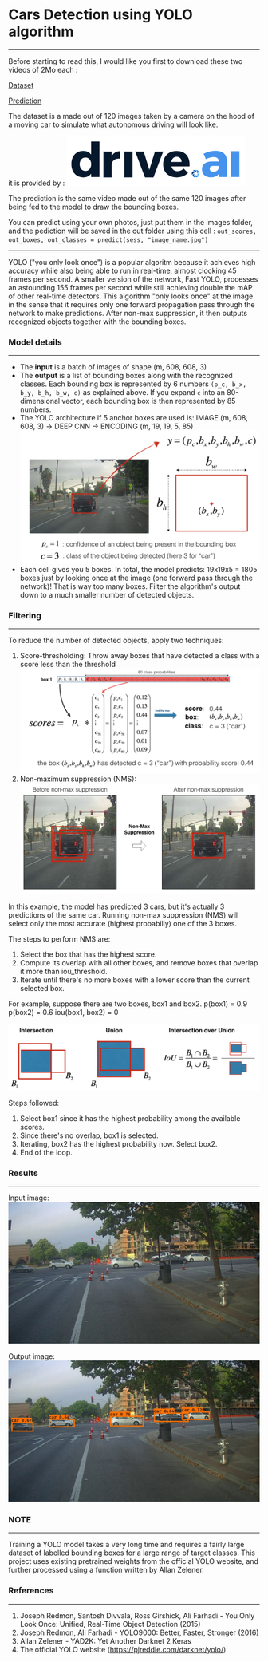 # Cars Detection using YOLO algorithm

-----------------

Before starting to read this, I would like you first to download these two videos of 2Mo each :

[Dataset](https://github.com/adnaneaabbar/car-detection/blob/master/assets/videos/road_video.mp4)

[Prediction](https://github.com/adnaneaabbar/car-detection/blob/master/assets/videos/pred_video.mp4)

The dataset is a made out of 120 images taken by a camera on the hood of a moving car to simulate what autonomous driving will look like.

it is provided by : 
![](https://github.com/adnaneaabbar/car-detection/blob/master/assets/images/driveai.png?raw=true)

The prediction is the same video made out of the same 120 images after being fed to the model to draw the bounding boxes.

You can predict using your own photos, just put them in the images folder, and the pediction will be saved in the out folder using this cell : `out_scores, out_boxes, out_classes = predict(sess, "image_name.jpg")`

-----------------

YOLO ("you only look once") is a popular algoritm because it achieves high accuracy while also being able to run in real-time, almost clocking 45 frames per second. A smaller version of the network, Fast YOLO, processes an astounding 155 frames per second while still achieving double the mAP of other real-time detectors. This algorithm "only looks once" at the image in the sense that it requires only one forward propagation pass through the network to make predictions. After non-max suppression, it then outputs recognized objects together with the bounding boxes.

### Model details
-----------------
- The **input** is a batch of images of shape (m, 608, 608, 3)
- The **output** is a list of bounding boxes along with the recognized classes. Each bounding box is represented by 6 numbers `(p_c, b_x, b_y, b_h, b_w, c)` as explained above. If you expand `c` into an 80-dimensional vector, each bounding box is then represented by 85 numbers. 
- The YOLO architecture if 5 anchor boxes are used is: IMAGE (m, 608, 608, 3) -> DEEP CNN -> ENCODING (m, 19, 19, 5, 85)
  ![](https://github.com/adnaneaabbar/car-detection/blob/master/assets/images/box_label.png?raw=true)
- Each cell gives you 5 boxes. In total, the model predicts: 19x19x5 = 1805 boxes just by looking once at the image (one forward pass through the network)! That is way too many boxes. Filter the algorithm's output down to a much smaller number of detected objects. 

### Filtering
-------------
To reduce the number of detected objects, apply two techniques:
1. Score-thresholding: 
  Throw away boxes that have detected a class with a score less than the threshold
  ![](https://github.com/adnaneaabbar/car-detection/blob/master/assets/images/probability_extraction.png?raw=true)
2. Non-maximum suppression (NMS):
  ![](https://github.com/adnaneaabbar/car-detection/blob/master/assets/images/non-max-suppression.png?raw=true)

  In this example, the model has predicted 3 cars, but it's actually 3 predictions of the same car. Running non-max suppression (NMS) will select only the most accurate (highest probabiliy) one of the 3 boxes.
  
 The steps to perform NMS are:
  1. Select the box that has the highest score.	  
  2. Compute its overlap with all other boxes, and remove boxes that overlap it more than iou_threshold.
  3. Iterate until there's no more boxes with a lower score than the current selected box.

For example, suppose there are two boxes, box1 and box2. 
p(box1) = 0.9
p(box2) = 0.6
iou(box1, box2) = 0

![](https://github.com/adnaneaabbar/car-detection/blob/master/assets/images/iou.png?raw=true)


Steps followed:
1. Select box1 since it has the highest probability among the available scores.
2. Since there's no overlap, box1 is selected.
3. Iterating, box2 has the highest probability now. Select box2.
4. End of the loop.


### Results
-----------
Input image:
  ![](https://github.com/adnaneaabbar/car-detection/blob/master/assets/images/0005.jpg?raw=true)

Output image:
  ![](https://github.com/adnaneaabbar/car-detection/blob/master/assets/images/0005_output.jpg?raw=true)

### NOTE
--------
Training a YOLO model takes a very long time and requires a fairly large dataset of labelled bounding boxes for a large range of target classes. This project uses existing pretrained weights from the official YOLO website, and further processed using a function written by Allan Zelener.

### References
--------------
1. Joseph Redmon, Santosh Divvala, Ross Girshick, Ali Farhadi - You Only Look Once: Unified, Real-Time Object Detection (2015)
2. Joseph Redmon, Ali Farhadi - YOLO9000: Better, Faster, Stronger (2016)
3. Allan Zelener - YAD2K: Yet Another Darknet 2 Keras
4. The official YOLO website (https://pjreddie.com/darknet/yolo/)
